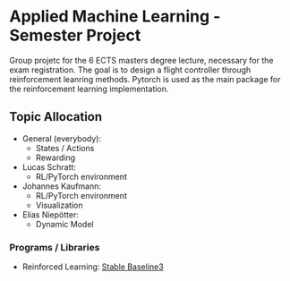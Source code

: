 # Applied Machine Learning - Semester Project
Group projetc for the 6 ECTS masters degree lecture, necessary for the exam registration.
The goal is to design a flight controller through reinforcement leanring methods.
Pytorch is used as the main package for the reinforcement learning implementation.

## Topic Allocation
- General (everybody):
    - States / Actions
    - Rewarding
- Lucas Schratt:
    - RL/PyTorch environment
- Johannes Kaufmann:
    - RL/PyTorch environment
    - Visualization
- Elias Niepötter:
    - Dynamic Model

### Programs / Libraries
- Reinforced Learning: [Stable Baseline3](https://stable-baselines3.readthedocs.io/en/master/)